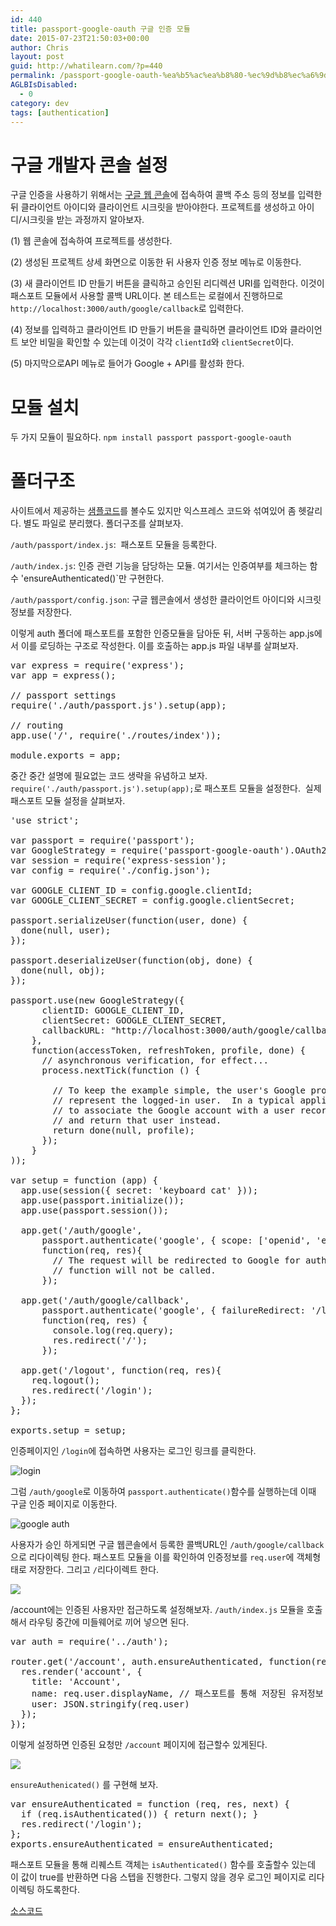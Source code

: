 ```yaml
---
id: 440
title: passport-google-oauth 구글 인증 모듈
date: 2015-07-23T21:50:03+00:00
author: Chris
layout: post
guid: http://whatilearn.com/?p=440
permalink: /passport-google-oauth-%ea%b5%ac%ea%b8%80-%ec%9d%b8%ec%a6%9d-%eb%aa%a8%eb%93%88/
AGLBIsDisabled:
  - 0
category: dev
tags: [authentication]
---
```

<h1>구글 개발자 콘솔 설정</h1>
구글 인증을 사용하기 위해서는 <a href="https://console.developers.google.com/project">구글 웹 콘솔</a>에 접속하여 콜백 주소 등의 정보를 입력한 뒤 클라이언트 아이디와 클라이언트 시크릿을 받아야한다. 프로젝트를 생성하고 아이디/시크릿을 받는 과정까지 알아보자.

(1) 웹 콘솔에 접속하여 프로젝트를 생성한다.

(2) 생성된 프로젝트 상세 화면으로 이동한 뒤 사용자 인증 정보 메뉴로 이동한다.

(3) 새 클라이언트 ID 만들기 버튼을 클릭하고 승인된 리디렉션 URI를 입력한다. 이것이 패스포트 모듈에서 사용할 콜백 URL이다. 본 테스트는 로컬에서 진행하므로 <code>http://localhost:3000/auth/google/callback</code>로 입력한다.

(4) 정보를 입력하고 클라이언트 ID 만들기 버튼을 클릭하면 클라이언트 ID와 클라이언트 보안 비밀을 확인할 수 있는데 이것이 각각 <code>clientId</code>와 <code>clientSecret</code>이다.

(5) 마지막으로API 메뉴로 들어가 Google + API를 활성화 한다.
<h1>모듈 설치</h1>
두 가지 모듈이 필요하다. <code>npm install passport passport-google-oauth</code>
<h1>폴더구조</h1>
사이트에서 제공하는 <a href="https://github.com/jaredhanson/passport-google-oauth/blob/master/examples%2Foauth2%2Fapp.js">샘플코드</a>를 볼수도 있지만 익스프레스 코드와 섞여있어 좀 헷갈리다. 별도 파일로 분리했다. 폴더구조를 살펴보자.

<code>/auth/passport/index.js</code>:  패스포트 모듈을 등록한다.

<code>/auth/index.js</code>: 인증 관련 기능을 담당하는 모듈. 여기서는 인증여부를 체크하는 함수 'ensureAuthenticated()`만 구현한다.

<code>/auth/passport/config.json</code>: 구글 웹콘솔에서 생성한 클라이언트 아이디와 시크릿 정보를 저장한다.

이렇게 auth 폴더에 패스포트를 포함한 인증모듈을 담아둔 뒤, 서버 구동하는 app.js에서 이를 로딩하는 구조로 작성한다. 이를 호출하는 app.js 파일 내부를 살펴보자.
<pre class="lang:js decode:true" title="app.js">var express = require('express');
var app = express();

// passport settings
require('./auth/passport.js').setup(app);

// routing
app.use('/', require('./routes/index'));

module.exports = app;
</pre>
중간 중간 설명에 필요없는 코드 생략을 유념하고 보자. <code>require('./auth/passport.js').setup(app);</code>로 패스포트 모듈을 설정한다.  실제 패스포트 모듈 설정을 살펴보자.
<pre class="lang:js decode:true" title="/auth/passport.js">'use strict';

var passport = require('passport');
var GoogleStrategy = require('passport-google-oauth').OAuth2Strategy;
var session = require('express-session');
var config = require('./config.json');

var GOOGLE_CLIENT_ID = config.google.clientId;
var GOOGLE_CLIENT_SECRET = config.google.clientSecret;

passport.serializeUser(function(user, done) {
  done(null, user);
});

passport.deserializeUser(function(obj, done) {
  done(null, obj);
});

passport.use(new GoogleStrategy({
      clientID: GOOGLE_CLIENT_ID,
      clientSecret: GOOGLE_CLIENT_SECRET,
      callbackURL: "http://localhost:3000/auth/google/callback"
    },
    function(accessToken, refreshToken, profile, done) {
      // asynchronous verification, for effect...
      process.nextTick(function () {

        // To keep the example simple, the user's Google profile is returned to
        // represent the logged-in user.  In a typical application, you would want
        // to associate the Google account with a user record in your database,
        // and return that user instead.
        return done(null, profile);
      });
    }
));

var setup = function (app) {
  app.use(session({ secret: 'keyboard cat' }));
  app.use(passport.initialize());
  app.use(passport.session());

  app.get('/auth/google',
      passport.authenticate('google', { scope: ['openid', 'email'] }),
      function(req, res){
        // The request will be redirected to Google for authentication, so this
        // function will not be called.
      });

  app.get('/auth/google/callback',
      passport.authenticate('google', { failureRedirect: '/login' }),
      function(req, res) {
        console.log(req.query);
        res.redirect('/');
      });

  app.get('/logout', function(req, res){
    req.logout();
    res.redirect('/login');
  });
};

exports.setup = setup;
</pre>
인증페이지인 <code>/login</code>에 접속하면 사용자는 로그인 링크를 클릭한다.

![login](/assets/imgs/2015/login2.png)

그럼 <code>/auth/google</code>로 이동하여 <code>passport.authenticate()</code>함수를 실행하는데 이때 구글 인증 페이지로 이동한다.

![google auth](/assets/imgs/2015/google-auth.png)

사용자가 승인 하게되면 구글 웹콘솔에서 등록한 콜백URL인 <code>/auth/google/callback</code>으로 리다이렉팅 한다. 패스포트 모듈을 이를 확인하여 인증정보를 <code>req.user</code>에 객체형태로 저장한다. 그리고 <code>/</code>리다이렉트 한다.

![](/assets/imgs/2015/login3.png)

/account에는 인증된 사용자만 접근하도록 설정해보자. <code>/auth/index.js</code> 모듈을 호출해서 라우팅 중간에 미들웨어로 끼어 넣으면 된다.
<pre class="lang:js decode:true " title="routes/index.js">var auth = require('../auth');

router.get('/account', auth.ensureAuthenticated, function(req, res, next) {
  res.render('account', {
    title: 'Account',
    name: req.user.displayName, // 패스포트를 통해 저장된 유저정보
    user: JSON.stringify(req.user)
  });
});</pre>
이렇게 설정하면 인증된 요청만 <code>/account</code> 페이지에 접근할수 있게된다.

![](/assets/imgs/2015/login4.png)

<code>ensureAuthenicated()</code> 를 구현해 보자.
<pre class="lang:js decode:true " title="auth/index.js">var ensureAuthenticated = function (req, res, next) {
  if (req.isAuthenticated()) { return next(); }
  res.redirect('/login');
};
exports.ensureAuthenticated = ensureAuthenticated;</pre>
패스포트 모듈을 통해 리퀘스트 객체는 <code>isAuthenticated()</code> 함수를 호출할수 있는데 이 값이 true를 반환하면 다음 스텝을 진행한다. 그렇지 않을 경우 로그인 페이지로 리다이렉팅 하도록한다.

<a href="https://github.com/jeonghwan-kim/passport-google-oauth">소스코드</a>

&nbsp;
